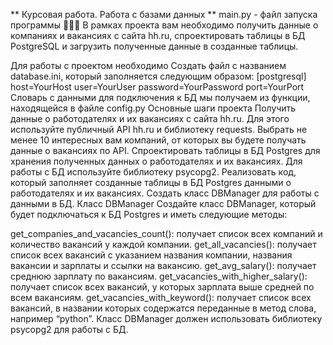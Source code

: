 ** Курсовая работа. Работа с базами данных **
main.py - файл запуска программы
🧑🏻‍💻 В рамках проекта вам необходимо получить данные о компаниях и вакансиях с сайта hh.ru, спроектировать таблицы в БД
PostgreSQL и загрузить полученные данные в созданные таблицы.

Для работы с проектом необходимо
Создать файл с названием database.ini, который заполняется следующим образом: [postgresql] host=YourHost user=YourUser
password=YourPassword port=YourPort
Словарь с данными для подключения к БД мы получаем из функции, находящейся в файле config.py
Основные шаги проекта
Получить данные о работодателях и их вакансиях с сайта hh.ru. Для этого используйте публичный API hh.ru и библиотеку
requests.
Выбрать не менее 10 интересных вам компаний, от которых вы будете получать данные о вакансиях по API.
Спроектировать таблицы в БД Postgres для хранения полученных данных о работодателях и их вакансиях. Для работы с БД
используйте библиотеку psycopg2.
Реализовать код, который заполняет созданные таблицы в БД Postgres данными о работодателях и их вакансиях.
Создать класс DBManager для работы с данными в БД.
Класс DBManager
Создайте класс DBManager, который будет подключаться к БД Postgres и иметь следующие методы:

get_companies_and_vacancies_count(): получает список всех компаний и количество вакансий у каждой компании.
get_all_vacancies(): получает список всех вакансий с указанием названия компании, названия вакансии и зарплаты и ссылки
на вакансию.
get_avg_salary(): получает среднюю зарплату по вакансиям.
get_vacancies_with_higher_salary(): получает список всех вакансий, у которых зарплата выше средней по всем вакансиям.
get_vacancies_with_keyword(): получает список всех вакансий, в названии которых содержатся переданные в метод слова,
например “python”.
Класс DBManager должен использовать библиотеку psycopg2 для работы с БД.
